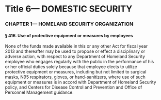 
# Title 6— DOMESTIC SECURITY
### CHAPTER 1— HOMELAND SECURITY ORGANIZATION
#### § 416. Use of protective equipment or measures by employees

None of the funds made available in this or any other Act for fiscal year 2013 and thereafter may be used to propose or effect a disciplinary or adverse action, with respect to any Department of Homeland Security employee who engages regularly with the public in the performance of his or her official duties solely because that employee elects to utilize protective equipment or measures, including but not limited to surgical masks, N95 respirators, gloves, or hand-sanitizers, where use of such equipment or measures is in accord with Department of Homeland Security policy, and Centers for Disease Control and Prevention and Office of Personnel Management guidance.
